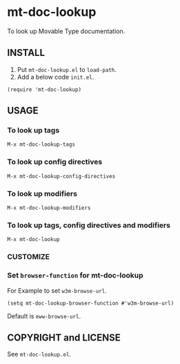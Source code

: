 # mt-doc-lookup

To look up Movable Type documentation.

## INSTALL

1. Put `mt-doc-lookup.el` to `load-path`.
2. Add a below code `init.el`.

```emacslisp
(require 'mt-doc-lookup)
```

## USAGE

### To look up tags

```
M-x mt-doc-lookup-tags
```

### To look up config directives

```
M-x mt-doc-lookup-config-directives
```

### To look up modifiers

```
M-x mt-doc-lookup-modifiers
```

### To look up tags, config directives and modifiers

```
M-x mt-doc-lookup
```

### CUSTOMIZE

### Set `browser-function` for mt-doc-lookup

For Example to set `w3m-browse-url`.

```
(setq mt-doc-lookup-browser-function #'w3m-browse-url)
```

Default is `eww-browse-url`.

## COPYRIGHT and LICENSE

See `mt-doc-lookup.el`.
